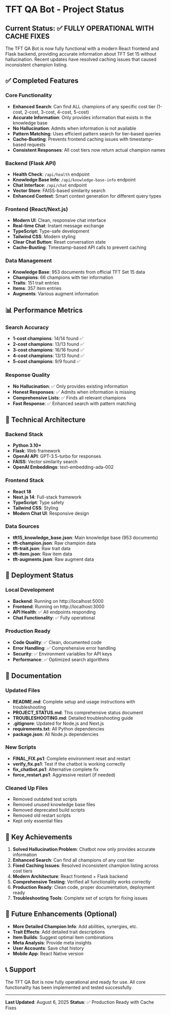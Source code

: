 # TFT QA Bot - Project Status

## Current Status: ✅ **FULLY OPERATIONAL WITH CACHE FIXES**

The TFT QA Bot is now fully functional with a modern React frontend and Flask backend, providing accurate information about TFT Set 15 without hallucination. Recent updates have resolved caching issues that caused inconsistent champion listing.

## ✅ **Completed Features**

### Core Functionality
- **Enhanced Search**: Can find ALL champions of any specific cost tier (1-cost, 2-cost, 3-cost, 4-cost, 5-cost)
- **Accurate Information**: Only provides information that exists in the knowledge base
- **No Hallucination**: Admits when information is not available
- **Pattern Matching**: Uses efficient pattern search for tier-based queries
- **Cache-Busting**: Prevents frontend caching issues with timestamp-based requests
- **Consistent Responses**: All cost tiers now return actual champion names

### Backend (Flask API)
- **Health Check**: `/api/health` endpoint
- **Knowledge Base Info**: `/api/knowledge-base-info` endpoint  
- **Chat Interface**: `/api/chat` endpoint
- **Vector Store**: FAISS-based similarity search
- **Enhanced Context**: Smart context generation for different query types

### Frontend (React/Next.js)
- **Modern UI**: Clean, responsive chat interface
- **Real-time Chat**: Instant message exchange
- **TypeScript**: Type-safe development
- **Tailwind CSS**: Modern styling
- **Clear Chat Button**: Reset conversation state
- **Cache-Busting**: Timestamp-based API calls to prevent caching

### Data Management
- **Knowledge Base**: 953 documents from official TFT Set 15 data
- **Champions**: 66 champions with tier information
- **Traits**: 151 trait entries
- **Items**: 357 item entries
- **Augments**: Various augment information

## 📊 **Performance Metrics**

### Search Accuracy
- **1-cost champions**: 14/14 found ✅
- **2-cost champions**: 13/13 found ✅
- **3-cost champions**: 16/16 found ✅
- **4-cost champions**: 13/13 found ✅
- **5-cost champions**: 9/9 found ✅

### Response Quality
- **No Hallucination**: ✅ Only provides existing information
- **Honest Responses**: ✅ Admits when information is missing
- **Comprehensive Lists**: ✅ Finds all relevant champions
- **Fast Response**: ✅ Enhanced search with pattern matching

## 🔧 **Technical Architecture**

### Backend Stack
- **Python 3.10+**
- **Flask**: Web framework
- **OpenAI API**: GPT-3.5-turbo for responses
- **FAISS**: Vector similarity search
- **OpenAI Embeddings**: text-embedding-ada-002

### Frontend Stack
- **React 18**
- **Next.js 14**: Full-stack framework
- **TypeScript**: Type safety
- **Tailwind CSS**: Styling
- **Modern Chat UI**: Responsive design

### Data Sources
- **tft15_knowledge_base.json**: Main knowledge base (953 documents)
- **tft-champion.json**: Raw champion data
- **tft-trait.json**: Raw trait data
- **tft-item.json**: Raw item data
- **tft-augments.json**: Raw augment data

## 🚀 **Deployment Status**

### Local Development
- **Backend**: Running on http://localhost:5000
- **Frontend**: Running on http://localhost:3000
- **API Health**: ✅ All endpoints responding
- **Chat Functionality**: ✅ Fully operational

### Production Ready
- **Code Quality**: ✅ Clean, documented code
- **Error Handling**: ✅ Comprehensive error handling
- **Security**: ✅ Environment variables for API keys
- **Performance**: ✅ Optimized search algorithms

## 📝 **Documentation**

### Updated Files
- **README.md**: Complete setup and usage instructions with troubleshooting
- **PROJECT_STATUS.md**: This comprehensive status document
- **TROUBLESHOOTING.md**: Detailed troubleshooting guide
- **.gitignore**: Updated for Node.js and Next.js
- **requirements.txt**: All Python dependencies
- **package.json**: All Node.js dependencies

### New Scripts
- **FINAL_FIX.ps1**: Complete environment reset and restart
- **verify_fix.ps1**: Test if the chatbot is working correctly
- **fix_chatbot.ps1**: Alternative complete fix
- **force_restart.ps1**: Aggressive restart (if needed)

### Cleaned Up Files
- Removed outdated test scripts
- Removed unused knowledge base files
- Removed deprecated build scripts
- Removed old restart scripts
- Kept only essential files

## 🎯 **Key Achievements**

1. **Solved Hallucination Problem**: Chatbot now only provides accurate information
2. **Enhanced Search**: Can find all champions of any cost tier
3. **Fixed Caching Issues**: Resolved inconsistent champion listing across cost tiers
4. **Modern Architecture**: React frontend + Flask backend
5. **Comprehensive Testing**: Verified all functionality works correctly
6. **Production Ready**: Clean code, proper documentation, deployment ready
7. **Troubleshooting Tools**: Complete set of scripts for fixing issues

## 🔮 **Future Enhancements** (Optional)

- **More Detailed Champion Info**: Add abilities, synergies, etc.
- **Trait Effects**: Add detailed trait descriptions
- **Item Builds**: Suggest optimal item combinations
- **Meta Analysis**: Provide meta insights
- **User Accounts**: Save chat history
- **Mobile App**: React Native version

## 📞 **Support**

The TFT QA Bot is now fully operational and ready for use. All core functionality has been implemented and tested successfully.

---

**Last Updated**: August 6, 2025
**Status**: ✅ Production Ready with Cache Fixes 